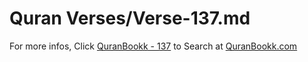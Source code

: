 # Quran Verses/Verse-137.md 

For more infos, Click [QuranBookk - 137](https://www.quranbookk.com/quran/search?q=137) to Search at [QuranBookk.com](http://quranbookk.com/)
